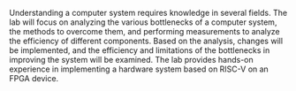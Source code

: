 Understanding a computer system requires knowledge in several fields. The lab will focus on analyzing the various bottlenecks of a computer system, the methods to overcome them, and performing measurements to analyze the efficiency of different components. Based on the analysis, changes will be implemented, and the efficiency and limitations of the bottlenecks in improving the system will be examined. The lab provides hands-on experience in implementing a hardware system based on RISC-V on an FPGA device.






